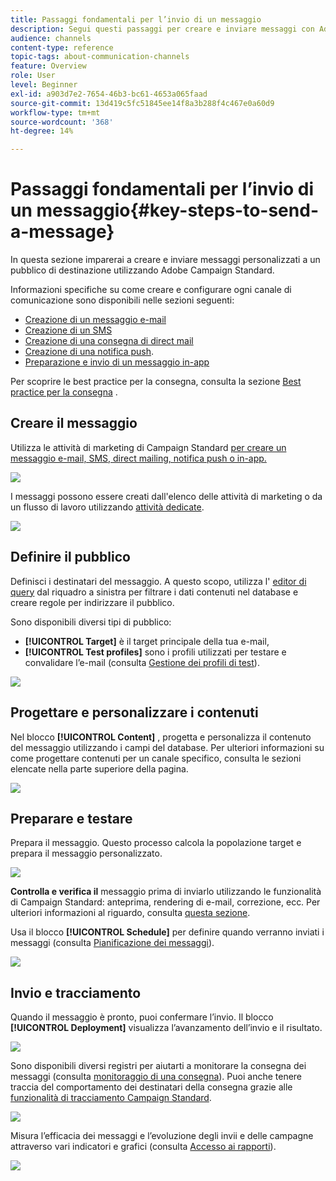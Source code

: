 ```yaml
---
title: Passaggi fondamentali per l’invio di un messaggio
description: Segui questi passaggi per creare e inviare messaggi con Adobe Campaign.
audience: channels
content-type: reference
topic-tags: about-communication-channels
feature: Overview
role: User
level: Beginner
exl-id: a903d7e2-7654-46b3-bc61-4653a065faad
source-git-commit: 13d419c5fc51845ee14f8a3b288f4c467e0a60d9
workflow-type: tm+mt
source-wordcount: '368'
ht-degree: 14%

---
```


# Passaggi fondamentali per l’invio di un messaggio{#key-steps-to-send-a-message}

In questa sezione imparerai a creare e inviare messaggi personalizzati a un pubblico di destinazione utilizzando Adobe Campaign Standard.

Informazioni specifiche su come creare e configurare ogni canale di comunicazione sono disponibili nelle sezioni seguenti:

* [Creazione di un messaggio e-mail](../../channels/using/creating-an-email.md)
* [Creazione di un SMS](../../channels/using/creating-an-sms-message.md)
* [Creazione di una consegna di direct mail](../../channels/using/creating-the-direct-mail.md)
* [Creazione di una notifica push](../../channels/using/preparing-and-sending-a-push-notification.md).
* [Preparazione e invio di un messaggio in-app](../../channels/using/preparing-and-sending-an-in-app-message.md)

Per scoprire le best practice per la consegna, consulta la sezione [Best practice per la consegna](../../sending/using/delivery-best-practices.md) .

## Creare il messaggio

Utilizza le attività di marketing di Campaign Standard [per creare un messaggio e-mail, SMS, direct mailing, notifica push o in-app.](../../start/using/marketing-activities.md)

![](assets/marketing-activities.png)

I messaggi possono essere creati dall&#39;elenco delle attività di marketing o da un flusso di lavoro utilizzando [attività dedicate](../../automating/using/about-channel-activities.md).

![](assets/steps-channel.png)

## Definire il pubblico

Definisci i destinatari del messaggio. A questo scopo, utilizza l&#39; [editor di query](../../automating/using/editing-queries.md) dal riquadro a sinistra per filtrare i dati contenuti nel database e creare regole per indirizzare il pubblico.

Sono disponibili diversi tipi di pubblico:

* **[!UICONTROL Target]** è il target principale della tua e-mail,
* **[!UICONTROL Test profiles]** sono i profili utilizzati per testare e convalidare l’e-mail (consulta  [Gestione dei profili di test](../../audiences/using/managing-test-profiles.md)).

![](assets/steps-audience.png)

## Progettare e personalizzare i contenuti

Nel blocco **[!UICONTROL Content]** , progetta e personalizza il contenuto del messaggio utilizzando i campi del database. Per ulteriori informazioni su come progettare contenuti per un canale specifico, consulta le sezioni elencate nella parte superiore della pagina.

![](assets/steps-content.png)

## Preparare e testare

[](../../sending/using/preparing-the-send.md) Prepara il messaggio. Questo processo calcola la popolazione target e prepara il messaggio personalizzato.

![](assets/steps-prepare.png)

**Controlla e verifica il** messaggio prima di inviarlo utilizzando le funzionalità di Campaign Standard: anteprima, rendering di e-mail, correzione, ecc. Per ulteriori informazioni al riguardo, consulta [questa sezione](../../sending/using/previewing-messages.md).

Usa il blocco **[!UICONTROL Schedule]** per definire quando verranno inviati i messaggi (consulta [Pianificazione dei messaggi](../../sending/using/about-scheduling-messages.md)).

![](assets/steps-schedule.png)

## Invio e tracciamento

Quando il messaggio è pronto, puoi confermare l’invio. Il blocco **[!UICONTROL Deployment]** visualizza l’avanzamento dell’invio e il risultato.

![](assets/steps-send.png)

Sono disponibili diversi registri per aiutarti a monitorare la consegna dei messaggi (consulta [monitoraggio di una consegna](../../sending/using/monitoring-a-delivery.md)). Puoi anche tenere traccia del comportamento dei destinatari della consegna grazie alle [funzionalità di tracciamento Campaign Standard](../../sending/using/tracking-messages.md).

![](../../sending/using/assets/tracking_logs.png)

Misura l’efficacia dei messaggi e l’evoluzione degli invii e delle campagne attraverso vari indicatori e grafici (consulta [Accesso ai rapporti](../../reporting/using/about-dynamic-reports.md)).

![](assets/steps-reports.png)
